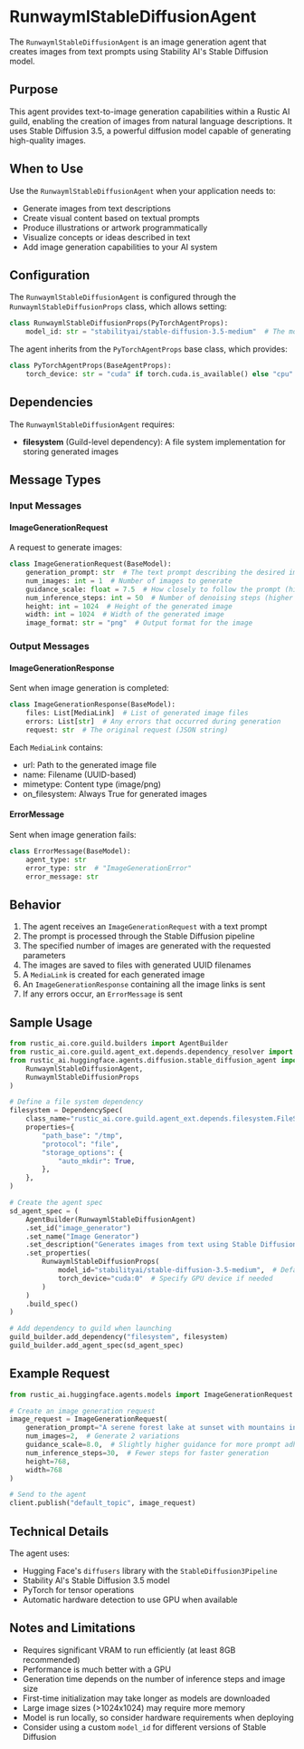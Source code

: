# RunwaymlStableDiffusionAgent

The `RunwaymlStableDiffusionAgent` is an image generation agent that creates images from text prompts using Stability AI's Stable Diffusion model.

## Purpose

This agent provides text-to-image generation capabilities within a Rustic AI guild, enabling the creation of images from natural language descriptions. It uses Stable Diffusion 3.5, a powerful diffusion model capable of generating high-quality images.

## When to Use

Use the `RunwaymlStableDiffusionAgent` when your application needs to:

- Generate images from text descriptions
- Create visual content based on textual prompts
- Produce illustrations or artwork programmatically
- Visualize concepts or ideas described in text
- Add image generation capabilities to your AI system

## Configuration

The `RunwaymlStableDiffusionAgent` is configured through the `RunwaymlStableDiffusionProps` class, which allows setting:

```python
class RunwaymlStableDiffusionProps(PyTorchAgentProps):
    model_id: str = "stabilityai/stable-diffusion-3.5-medium"  # The model ID to load from Hugging Face
```

The agent inherits from the `PyTorchAgentProps` base class, which provides:

```python
class PyTorchAgentProps(BaseAgentProps):
    torch_device: str = "cuda" if torch.cuda.is_available() else "cpu"  # Device to run the model on
```

## Dependencies

The `RunwaymlStableDiffusionAgent` requires:

- **filesystem** (Guild-level dependency): A file system implementation for storing generated images

## Message Types

### Input Messages

#### ImageGenerationRequest

A request to generate images:

```python
class ImageGenerationRequest(BaseModel):
    generation_prompt: str  # The text prompt describing the desired image
    num_images: int = 1  # Number of images to generate
    guidance_scale: float = 7.5  # How closely to follow the prompt (higher = more faithful)
    num_inference_steps: int = 50  # Number of denoising steps (higher = better quality, slower)
    height: int = 1024  # Height of the generated image
    width: int = 1024  # Width of the generated image
    image_format: str = "png"  # Output format for the image
```

### Output Messages

#### ImageGenerationResponse

Sent when image generation is completed:

```python
class ImageGenerationResponse(BaseModel):
    files: List[MediaLink]  # List of generated image files
    errors: List[str]  # Any errors that occurred during generation
    request: str  # The original request (JSON string)
```

Each `MediaLink` contains:
- url: Path to the generated image file
- name: Filename (UUID-based)
- mimetype: Content type (image/png)
- on_filesystem: Always True for generated images

#### ErrorMessage

Sent when image generation fails:

```python
class ErrorMessage(BaseModel):
    agent_type: str
    error_type: str  # "ImageGenerationError"
    error_message: str
```

## Behavior

1. The agent receives an `ImageGenerationRequest` with a text prompt
2. The prompt is processed through the Stable Diffusion pipeline
3. The specified number of images are generated with the requested parameters
4. The images are saved to files with generated UUID filenames
5. A `MediaLink` is created for each generated image
6. An `ImageGenerationResponse` containing all the image links is sent
7. If any errors occur, an `ErrorMessage` is sent

## Sample Usage

```python
from rustic_ai.core.guild.builders import AgentBuilder
from rustic_ai.core.guild.agent_ext.depends.dependency_resolver import DependencySpec
from rustic_ai.huggingface.agents.diffusion.stable_diffusion_agent import (
    RunwaymlStableDiffusionAgent,
    RunwaymlStableDiffusionProps
)

# Define a file system dependency
filesystem = DependencySpec(
    class_name="rustic_ai.core.guild.agent_ext.depends.filesystem.FileSystemResolver",
    properties={
        "path_base": "/tmp",
        "protocol": "file",
        "storage_options": {
            "auto_mkdir": True,
        },
    },
)

# Create the agent spec
sd_agent_spec = (
    AgentBuilder(RunwaymlStableDiffusionAgent)
    .set_id("image_generator")
    .set_name("Image Generator")
    .set_description("Generates images from text using Stable Diffusion")
    .set_properties(
        RunwaymlStableDiffusionProps(
            model_id="stabilityai/stable-diffusion-3.5-medium",  # Default model
            torch_device="cuda:0"  # Specify GPU device if needed
        )
    )
    .build_spec()
)

# Add dependency to guild when launching
guild_builder.add_dependency("filesystem", filesystem)
guild_builder.add_agent_spec(sd_agent_spec)
```

## Example Request

```python
from rustic_ai.huggingface.agents.models import ImageGenerationRequest

# Create an image generation request
image_request = ImageGenerationRequest(
    generation_prompt="A serene forest lake at sunset with mountains in the background",
    num_images=2,  # Generate 2 variations
    guidance_scale=8.0,  # Slightly higher guidance for more prompt adherence
    num_inference_steps=30,  # Fewer steps for faster generation
    height=768,
    width=768
)

# Send to the agent
client.publish("default_topic", image_request)
```

## Technical Details

The agent uses:
- Hugging Face's `diffusers` library with the `StableDiffusion3Pipeline`
- Stability AI's Stable Diffusion 3.5 model
- PyTorch for tensor operations
- Automatic hardware detection to use GPU when available

## Notes and Limitations

- Requires significant VRAM to run efficiently (at least 8GB recommended)
- Performance is much better with a GPU
- Generation time depends on the number of inference steps and image size
- First-time initialization may take longer as models are downloaded
- Large image sizes (>1024x1024) may require more memory
- Model is run locally, so consider hardware requirements when deploying
- Consider using a custom `model_id` for different versions of Stable Diffusion 